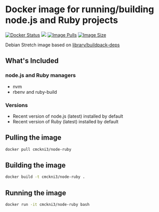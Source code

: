 # Docker image for running/building node.js and Ruby projects

[![Docker Status](https://img.shields.io/badge/docker-ready-blue.svg)](https://registry.hub.docker.com/u/cmckni3/node-ruby) [![](https://images.microbadger.com/badges/image/cmckni3/node-ruby.svg)](https://microbadger.com/images/cmckni3/node-ruby "Get your own image badge on microbadger.com")
[![Image Pulls](https://img.shields.io/docker/pulls/cmckni3/node-ruby)](https://registry.hub.docker.com/u/cmckni3/node-ruby)
[![Image Size](https://img.shields.io/docker/image-size/cmckni3/node-ruby/latest)](https://registry.hub.docker.com/u/cmckni3/node-ruby)

Debian Stretch image based on [library/buildpack-deps](https://github.com/docker-library/buildpack-deps)

## What's Included

### node.js and Ruby managers

* nvm
* rbenv and ruby-build

### Versions

* Recent version of node.js (latest) installed by default
* Recent version of Ruby (latest) installed by default

## Pulling the image

```sh
docker pull cmckni3/node-ruby
```

## Building the image

```sh
docker build -t cmckni3/node-ruby .
```

## Running the image

```sh
docker run -it cmckni3/node-ruby bash
```

